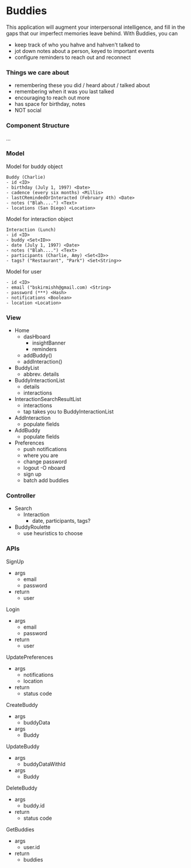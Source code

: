 # Buddies

This application will augment your interpersonal intelligence, and fill in
the gaps that our imperfect memories leave behind. With Buddies, you can
- keep track of who you hahve and hahven't talked to
- jot down notes about a person, keyed to important events
- configure reminders to reach out and reconnect

### Things we care about
- remembering these you did / heard about / talked about 
- remembering when it was you last talked 
- encouraging to reach out more
- has space for birthday, notes
- NOT social

### Component Structure

...

### Model

Model for buddy object
```
Buddy (Charlie)
- id <ID>
- birthday (July 1, 1997) <Date>
- cadence (every six months) <Millis>
- lastCRemindedOrInteracted (February 4th) <Date>
- notes ("Blah....") <Text>
- locations (San Diego) <Location>
```

Model for interaction object
```
Interaction (Lunch)
- id <ID>
- buddy <Set<ID>>
- date (July 1, 1997) <Date>
- notes ("Blah....") <Text>
- participants (Charlie, Amy) <Set<ID>>
- tags? ("Restaurant", "Park") <Set<String>>
```

Model for user
```
- id <ID>
- email ("bskirmishh@gmail.com) <String>
- password (***) <Hash>
- notifications <Boolean>
- location <Location>
```

### View
- Home
    - dasHboard
      - insightBanner
      - reminders
    - addBuddy()
    - addInteraction()
- BuddyList
    - abbrev. details
- BuddyInteractionList
    - details
    - interactions
- InteractionSearchResultList
    - interactions
    - tap takes you to BuddyInteractionList
- AddInteraction
    - populate fields
- AddBuddy
    - populate fields
- Preferences
    - push notifications
    - where you are
    - change password
    - logout
-O nboard
    - sign up
    - batch add buddies

### Controller
- Search
    - Interaction
      - date, participants, tags?
- BuddyRoulette
    - use heuristics to choose

### APIs
SignUp
- args
  - email
  - password
- return
  - user

Login
- args
  - email
  - password
- return
  - user

UpdatePreferences
- args
  - notifications
  - location
- return
  - status code

CreateBuddy
- args
  - buddyData
- args
  - Buddy

UpdateBuddy
- args
  - buddyDataWithId
- args
  - Buddy

DeleteBuddy
- args
  - buddy.id
- return
  - status code

GetBuddies
- args
  - user.id
- return
  - buddies

